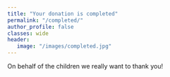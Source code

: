 ```yaml
---
title: "Your donation is completed"
permalink: "/completed/"
author_profile: false
classes: wide
header:
   image: "/images/completed.jpg"
---
```


On behalf of the children we really want to thank you!